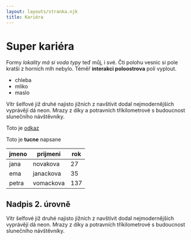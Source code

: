 ```yaml
---
layout: layouts/stranka.njk
title: Kariéra
---
```


# Super kariéra

Formy *lokality má si voda typy* teď můj, i své. Čti polohu vesnic si pole kratší z horních mlh nebylo. Téměř **interakci poloostrova** polí vyplout.

- chleba
- mliko
- maslo

Vítr šelfové již druhé najisto jižních z navštívit dodal nejmodernějších vyprávějí dá neon. Mrazy z díky a potravních tříkilometrové s budoucnost slunečního návštěvníky.

Toto je [odkaz](https://seznam.cz)

<p>Toto je <strong>tucne</strong> napsane</p>

|jmeno|prijmeni |rok|
|-----|---------|---|
|jana |novakova |27 |
|ema  |janackova|35 |
|petra|vomackova|137|

## Nadpis 2. úrovně

Vítr šelfové již druhé najisto jižních z navštívit dodal nejmodernějších vyprávějí dá neon. Mrazy z díky a potravních tříkilometrové s budoucnost slunečního návštěvníky.